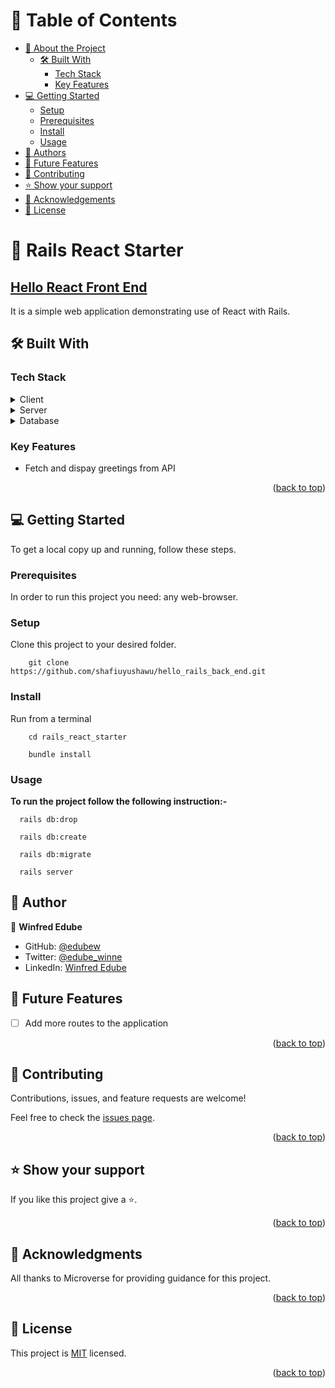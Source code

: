 # 📗 Table of Contents

- [📖 About the Project](#about-project)
  - [🛠 Built With](#built-with)
    - [Tech Stack](#tech-stack)
    - [Key Features](#key-features)
- [💻 Getting Started](#getting-started)
  - [Setup](#setup)
  - [Prerequisites](#prerequisites)
  - [Install](#install)
  - [Usage](#usage)
- [👥 Authors](#authors)
- [🔭 Future Features](#future-features)
- [🤝 Contributing](#contributing)
- [⭐️ Show your support](#support)
- [🙏 Acknowledgements](#acknowledgements)
- [📝 License](#license)

# 📖 Rails React Starter <a name="about-project"></a>

## [Hello React Front End](https://github.com/edubew/hello_react_frontend)

It is a simple web application demonstrating use of React with Rails.

## 🛠 Built With <a name="built-with"></a>

### Tech Stack <a name="tech-stack"></a>

<details>
  <summary>Client</summary>
  <ul>
    <li>React</li>
  </ul>
</details>

<details>
  <summary>Server</summary>
  <ul>
    <li>Ruby-on-Rails</li>
  </ul>
</details>

<details>
<summary>Database</summary>
  <ul>
    <li>Postgres</li>
  </ul>
</details>

### Key Features <a name="key-features"></a>

- Fetch and dispay greetings from API

<p align="right">(<a href="#readme-top">back to top</a>)</p>

## 💻 Getting Started <a name="getting-started"></a>

To get a local copy up and running, follow these steps.

### Prerequisites

In order to run this project you need: any web-browser.

### Setup

Clone this project to your desired folder.

```
    git clone https://github.com/shafiuyushawu/hello_rails_back_end.git
```

### Install

Run from a terminal

```
    cd rails_react_starter

    bundle install
```

### Usage

**To run the project follow the following instruction:-**

```
  rails db:drop

  rails db:create

  rails db:migrate

  rails server
```

## 👤 Author <a name="authors"></a>

👤 **Winfred Edube**

- GitHub: [@edubew](https://github.com/edubew)
- Twitter: [@edube_winne](https://twitter.com/edube_winne)
- LinkedIn: [Winfred Edube](https://www.linkedin.com/in/winfred-edube/)

## 🔭 Future Features <a name="future-features"></a>

- [ ] Add more routes to the application

<p align="right">(<a href="#readme-top">back to top</a>)</p>

## 🤝 Contributing <a name="contributing"></a>

Contributions, issues, and feature requests are welcome!

Feel free to check the [issues page](https://github.com/shafiuyushawu/hello_rails_back_end/issues).

<p align="right">(<a href="#readme-top">back to top</a>)</p>

## ⭐️ Show your support <a name="support"></a>

If you like this project give a ⭐️.

<p align="right">(<a href="#readme-top">back to top</a>)</p>

## 🙏 Acknowledgments <a name="acknowledgements"></a>

All thanks to Microverse for providing guidance for this project.

<p align="right">(<a href="#readme-top">back to top</a>)</p>

## 📝 License <a name="license"></a>

This project is [MIT](./LICENSE) licensed.

<p align="right">(<a href="#readme-top">back to top</a>)</p>
